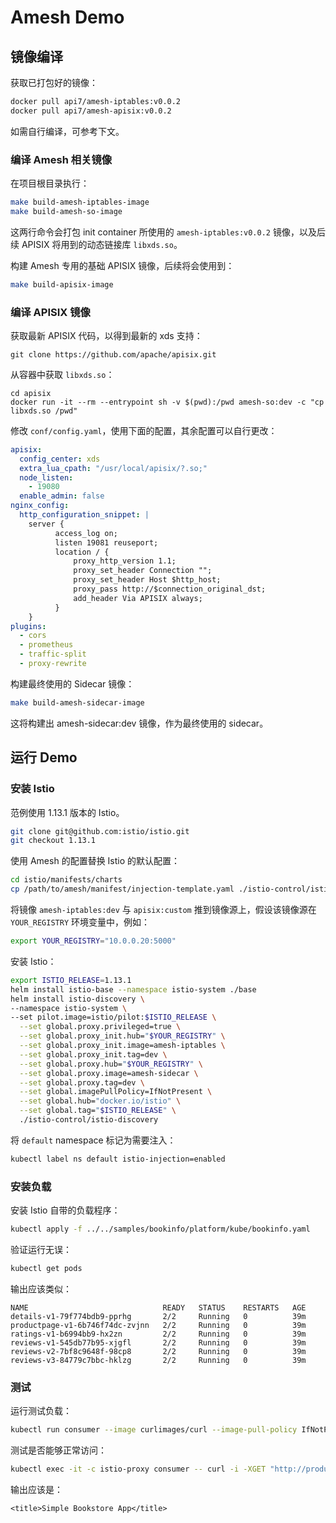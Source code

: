 # Amesh Demo

## 镜像编译

获取已打包好的镜像：

```bash
docker pull api7/amesh-iptables:v0.0.2
docker pull api7/amesh-apisix:v0.0.2
```

如需自行编译，可参考下文。

### 编译 Amesh 相关镜像

在项目根目录执行：

```bash
make build-amesh-iptables-image
make build-amesh-so-image
```

这两行命令会打包 init container 所使用的 `amesh-iptables:v0.0.2` 镜像，以及后续 APISIX 将用到的动态链接库 `libxds.so`。

构建 Amesh 专用的基础 APISIX 镜像，后续将会使用到：

```bash
make build-apisix-image
```

### 编译 APISIX 镜像

获取最新 APISIX 代码，以得到最新的 xds 支持：

```
git clone https://github.com/apache/apisix.git
```

从容器中获取 `libxds.so`：

```
cd apisix
docker run -it --rm --entrypoint sh -v $(pwd):/pwd amesh-so:dev -c "cp libxds.so /pwd"
```

修改 `conf/config.yaml`，使用下面的配置，其余配置可以自行更改：

```yaml
apisix:
  config_center: xds
  extra_lua_cpath: "/usr/local/apisix/?.so;" 
  node_listen:
    - 19080
  enable_admin: false
nginx_config:
  http_configuration_snippet: |
    server {
          access_log on;
          listen 19081 reuseport;
          location / {
              proxy_http_version 1.1;
              proxy_set_header Connection "";
              proxy_set_header Host $http_host;
              proxy_pass http://$connection_original_dst;
              add_header Via APISIX always;
          }
    }
plugins:
  - cors
  - prometheus
  - traffic-split
  - proxy-rewrite
```

构建最终使用的 Sidecar 镜像：

```bash
make build-amesh-sidecar-image
```

这将构建出 amesh-sidecar:dev 镜像，作为最终使用的 sidecar。

## 运行 Demo

### 安装 Istio

范例使用 1.13.1 版本的 Istio。

```bash
git clone git@github.com:istio/istio.git 
git checkout 1.13.1
```

使用 Amesh 的配置替换 Istio 的默认配置：

```bash
cd istio/manifests/charts
cp /path/to/amesh/manifest/injection-template.yaml ./istio-control/istio-discovery/files
```

将镜像 `amesh-iptables:dev` 与 `apisix:custom` 推到镜像源上，假设该镜像源在 `YOUR_REGISTRY` 环境变量中，例如：

```bash
export YOUR_REGISTRY="10.0.0.20:5000"
```

安装 Istio：

```bash
export ISTIO_RELEASE=1.13.1
helm install istio-base --namespace istio-system ./base
helm install istio-discovery \
--namespace istio-system \
--set pilot.image=istio/pilot:$ISTIO_RELEASE \
  --set global.proxy.privileged=true \
  --set global.proxy_init.hub="$YOUR_REGISTRY" \
  --set global.proxy_init.image=amesh-iptables \
  --set global.proxy_init.tag=dev \
  --set global.proxy.hub="$YOUR_REGISTRY" \
  --set global.proxy.image=amesh-sidecar \
  --set global.proxy.tag=dev \
  --set global.imagePullPolicy=IfNotPresent \
  --set global.hub="docker.io/istio" \
  --set global.tag="$ISTIO_RELEASE" \
  ./istio-control/istio-discovery
```

将 `default` namespace 标记为需要注入：

```bash
kubectl label ns default istio-injection=enabled
```

### 安装负载

安装 Istio 自带的负载程序：

```bash
kubectl apply -f ../../samples/bookinfo/platform/kube/bookinfo.yaml
```

验证运行无误：

```bash
kubectl get pods
```

输出应该类似：

```
NAME                              READY   STATUS    RESTARTS   AGE
details-v1-79f774bdb9-pprhg       2/2     Running   0          39m
productpage-v1-6b746f74dc-zvjnn   2/2     Running   0          39m
ratings-v1-b6994bb9-hx2zn         2/2     Running   0          39m
reviews-v1-545db77b95-xjgfl       2/2     Running   0          39m
reviews-v2-7bf8c9648f-98cp8       2/2     Running   0          39m
reviews-v3-84779c7bbc-hklzg       2/2     Running   0          39m
```

### 测试

运行测试负载：

```bash
kubectl run consumer --image curlimages/curl --image-pull-policy IfNotPresent --command sleep 1d
```

测试是否能够正常访问：

```bash
kubectl exec -it -c istio-proxy consumer -- curl -i -XGET "http://productpage:9080/productpage" |  grep -o "<title>.*</title>"
```

输出应该是：

```
<title>Simple Bookstore App</title>
```
